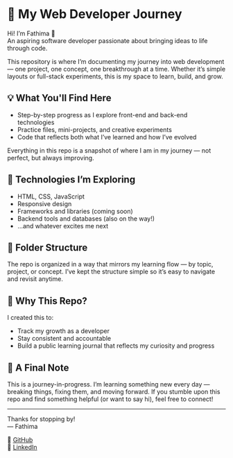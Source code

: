 # 🌱 My Web Developer Journey

Hi! I’m Fathima 👋  
An aspiring software developer passionate about bringing ideas to life through code.

This repository is where I’m documenting my journey into web development — one project, one concept, one breakthrough at a time. Whether it’s simple layouts or full-stack experiments, this is my space to learn, build, and grow.

## 💡 What You'll Find Here

- Step-by-step progress as I explore front-end and back-end technologies
- Practice files, mini-projects, and creative experiments
- Code that reflects both what I’ve learned and how I’ve evolved

Everything in this repo is a snapshot of where I am in my journey — not perfect, but always improving.

## 🧰 Technologies I’m Exploring

- HTML, CSS, JavaScript
- Responsive design
- Frameworks and libraries (coming soon)
- Backend tools and databases (also on the way!)
- …and whatever excites me next

## 📁 Folder Structure

The repo is organized in a way that mirrors my learning flow — by topic, project, or concept. I’ve kept the structure simple so it’s easy to navigate and revisit anytime.

## 🚀 Why This Repo?

I created this to:

- Track my growth as a developer
- Stay consistent and accountable
- Build a public learning journal that reflects my curiosity and progress

## 🌸 A Final Note

This is a journey-in-progress. I’m learning something new every day — breaking things, fixing them, and moving forward. If you stumble upon this repo and find something helpful (or want to say hi), feel free to connect!

---

Thanks for stopping by!  
— Fathima

📌 [GitHub](https://github.com/fathimahana-ks)  
📌 [LinkedIn](https://linkedin.com/in/fathimahana)  

